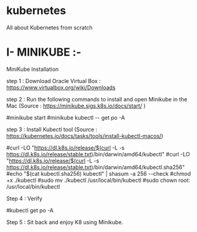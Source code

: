 # kubernetes
All about Kubernetes from scratch

# I- MINIKUBE :-

MiniKube Installation

step 1 : 
Download Oracle Virtual Box : https://www.virtualbox.org/wiki/Downloads

step 2 : 
Run the following commands to install and open Minikube in the Mac 
(Source : https://minikube.sigs.k8s.io/docs/start/ )

#minikube start
#minikube kubectl -- get po -A

step 3 :
Install Kubectl tool 
(Source : https://kubernetes.io/docs/tasks/tools/install-kubectl-macos/)
 
   #curl -LO "https://dl.k8s.io/release/$(curl -L -s https://dl.k8s.io/release/stable.txt)/bin/darwin/amd64/kubectl"
   #curl -LO "https://dl.k8s.io/release/$(curl -L -s https://dl.k8s.io/release/stable.txt)/bin/darwin/amd64/kubectl.sha256"
   #echo "$(cat kubectl.sha256)  kubectl" | shasum -a 256 --check
   #chmod +x ./kubectl
   #sudo mv ./kubectl /usr/local/bin/kubectl
   #sudo chown root: /usr/local/bin/kubectl
   
Step 4 : 
Verify 

#kubectl get po -A
 
 Step 5 : 
 Sit back and enjoy K8 using Minikube.
